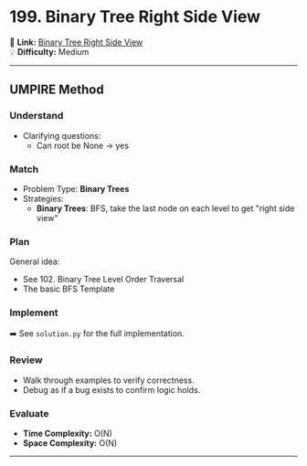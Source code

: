 # 199. Binary Tree Right Side View

🔗 **Link:** [Binary Tree Right Side View](https://leetcode.com/problems/binary-tree-right-side-view/description/)  
💡 **Difficulty:** Medium

---


## UMPIRE Method

### Understand
- Clarifying questions:
  - Can root be None -> yes

### Match
- Problem Type: **Binary Trees**  
- Strategies:
  - **Binary Trees**: BFS, take the last node on each level to get "right side view"

### Plan
General idea:  
- See 102. Binary Tree Level Order Traversal
- The basic BFS Template

### Implement
➡️ See `solution.py` for the full implementation.  

### Review
- Walk through examples to verify correctness.  
- Debug as if a bug exists to confirm logic holds.  

### Evaluate
- **Time Complexity:** O(N)  
- **Space Complexity:** O(N)  

---


